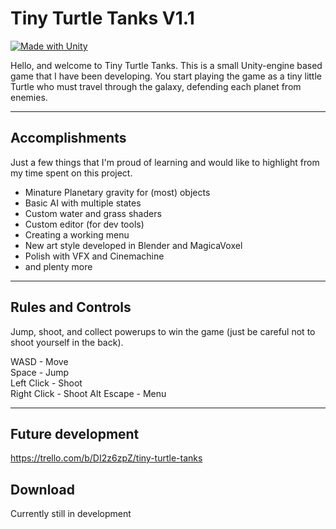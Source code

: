 # Tiny Turtle Tanks V1.1
[![Made with Unity](https://img.shields.io/badge/Made%20with-Unity-57b9d3.svg?style=for-the-badge&logo=unity)](https://unity3d.com)

Hello, and welcome to Tiny Turtle Tanks. This is a small Unity-engine based game that I have been developing. You start playing the game as a tiny little Turtle who must travel through the galaxy, defending each planet from enemies. 

- - - - 

## Accomplishments ##
Just a few things that I'm proud of learning and would like to highlight from my time spent on this project.  

* Minature Planetary gravity for (most) objects
* Basic AI with multiple states
* Custom water and grass shaders
* Custom editor (for dev tools)
* Creating a working menu
* New art style developed in Blender and MagicaVoxel
* Polish with VFX and Cinemachine
* and plenty more

- - - - 

## Rules and Controls ##
Jump, shoot, and collect powerups to win the game (just be careful not to shoot yourself in the back).  

WASD - Move  
Space - Jump  
Left Click - Shoot  
Right Click - Shoot Alt
Escape - Menu  

- - - - 

## Future development ##
https://trello.com/b/DI2z6zpZ/tiny-turtle-tanks

## Download ##
Currently still in development
